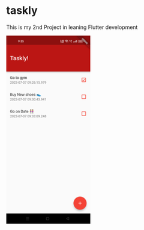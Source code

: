 # taskly

This is my 2nd Project in leaning  Flutter development

<img src ="screenshot.png"  height="500"/></br>
